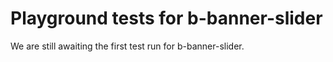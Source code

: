 # Playground tests for b-banner-slider
We are still awaiting the first test run for b-banner-slider.
